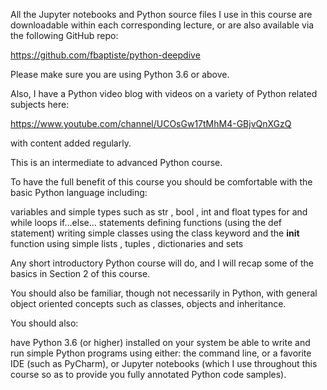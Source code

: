 All the Jupyter notebooks and Python source files I use in this course are downloadable within each corresponding lecture,  or are also available via the following GitHub repo:

https://github.com/fbaptiste/python-deepdive

Please make sure you are using Python 3.6 or above.



Also, I have a Python video blog with videos on a variety of Python related subjects here:

https://www.youtube.com/channel/UCOsGw17tMhM4-GBjvQnXGzQ

with content added regularly.

This is an intermediate to advanced Python course.

To have the full benefit of this course you should be comfortable with the basic Python language including:

variables and simple types such as str , bool , int  and float  types
for  and while  loops
if...else...  statements
defining functions (using the def  statement)
writing simple classes using the class  keyword and the __init__  function
using simple lists , tuples , dictionaries  and sets 


Any short introductory Python course will do, and I will recap some of the basics in Section 2 of this course. 



You should also be familiar, though not necessarily in Python, with general object oriented concepts such as classes, objects and inheritance.



You should also:

have Python 3.6 (or higher) installed on your system 
be able to write and run simple Python programs using either:
the command line, or
a favorite IDE (such as PyCharm), 
or Jupyter notebooks (which I use throughout this course so as to provide you fully annotated Python code samples).